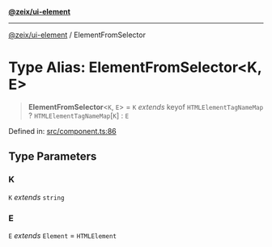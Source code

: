[**@zeix/ui-element**](../README.md)

***

[@zeix/ui-element](../globals.md) / ElementFromSelector

# Type Alias: ElementFromSelector\<K, E\>

> **ElementFromSelector**\<`K`, `E`\> = `K` *extends* keyof `HTMLElementTagNameMap` ? `HTMLElementTagNameMap`\[`K`\] : `E`

Defined in: [src/component.ts:86](https://github.com/zeixcom/ui-element/blob/6285025fa3b3778fb2f356dae80a5fa6250ac264/src/component.ts#L86)

## Type Parameters

### K

`K` *extends* `string`

### E

`E` *extends* `Element` = `HTMLElement`
